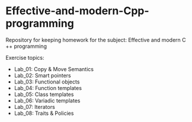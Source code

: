 # Effective-and-modern-Cpp-programming
Repository for keeping homework for the subject: Effective and modern C ++ programming

Exercise topics:
- Lab_01: Copy & Move Semantics 
- Lab_02: Smart pointers
- Lab_03: Functional objects 
- Lab_04: Function templates 
- Lab_05: Class templates
- Lab_06: Variadic templates
- Lab_07: Iterators
- Lab_08: Traits & Policies
